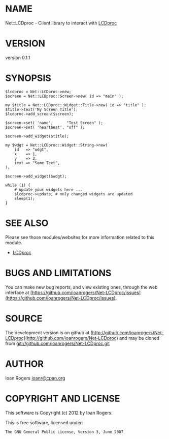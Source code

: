 # NAME

Net::LCDproc - Client library to interact with [LCDproc](http://lcdproc.sourceforge.net/)

# VERSION

version 0.1.1

# SYNOPSIS

    $lcdproc = Net::LCDproc->new;
    $screen = Net::LCDproc::Screen->new( id => "main" );

    my $title = Net::LCDproc::Widget::Title->new( id => "title" );
    $title->text('My Screen Title');
    $lcdproc->add_screen($screen);

    $screen->set( 'name',      "Test Screen" );
    $screen->set( 'heartbeat', "off" );

    $screen->add_widget($title);

    my $wdgt = Net::LCDproc::Widget::String->new(
        id   => "wdgt",
        x    => 1,
        y    => 2,
        text => "Some Text",
    );

    $screen->add_widget($wdgt);

    while (1) {
        # update your widgets here ...
        $lcdproc->update; # only changed widgets are updated
        sleep(1);
    }

# SEE ALSO

Please see those modules/websites for more information related to this module.

- [LCDproc](http://lcdproc.sourceforge.net/)

# BUGS AND LIMITATIONS

You can make new bug reports, and view existing ones, through the
web interface at [https://github.com/ioanrogers/Net-LCDproc/issues](https://github.com/ioanrogers/Net-LCDproc/issues).

# SOURCE

The development version is on github at [http://github.com/ioanrogers/Net-LCDproc](http://github.com/ioanrogers/Net-LCDproc)
and may be cloned from [git://github.com/ioanrogers/Net-LCDproc.git](git://github.com/ioanrogers/Net-LCDproc.git)

# AUTHOR

Ioan Rogers <ioanr@cpan.org>

# COPYRIGHT AND LICENSE

This software is Copyright (c) 2012 by Ioan Rogers.

This is free software, licensed under:

    The GNU General Public License, Version 3, June 2007